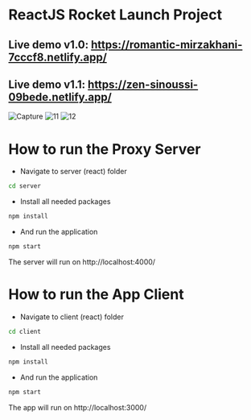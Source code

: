 # ReactJS Rocket Launch Project

## Live demo v1.0: https://romantic-mirzakhani-7cccf8.netlify.app/
## Live demo v1.1: https://zen-sinoussi-09bede.netlify.app/

![Capture](https://user-images.githubusercontent.com/26245125/122743679-de7fb600-d28f-11eb-9906-0282500a5176.JPG)
![11](https://user-images.githubusercontent.com/26245125/121139895-f263fa80-c841-11eb-81c1-0d87a4be7d65.JPG)
![12](https://user-images.githubusercontent.com/26245125/121205812-a3898580-c880-11eb-9ab4-5d2bd7ede8d3.JPG)


# How to run the Proxy Server

- Navigate to server (react) folder
```bash
cd server
```
- Install all needed packages
```bash
npm install
```
- And run the application
```bash
npm start
```
The server will run on http://localhost:4000/

# How to run the App Client

- Navigate to client (react) folder
```bash
cd client
```
- Install all needed packages
```bash
npm install
```
- And run the application
```bash
npm start
```
The app will run on http://localhost:3000/

